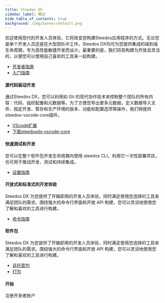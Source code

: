 ```yaml
---
title: Steedos DX
sidebar_label: 概述
hide_table_of_contents: true
background: /img/banner/default.png
---
```


欢迎使用现代的开发人员体验，它将改变您构建Steedos应用程序的方式。无论您是单个开发人员还是在大型团队中工作，Steedos DX均可为您提供集成的端到端生命周期，专为高性能敏捷开发而设计。最重要的是，我们将其构建为开放且灵活的，以便您可以使用自己喜欢的工具来一起构建。

- [开发者指南](/dx/developer_guide)
- [入门指南](/dx/get_start)

#### 源代码驱动开发

通过Steedos DX，您可以利用如 Git 的现代协作技术来控制整个团队的所有内容：代码、组织配置和元数据等。为了方便您导出更多元数据，定义数据导入文件、指定开发、暂存和生产环境的版本、功能和配置选项等操作，我们特提供steedos-vscode-core插件。

- [VScode扩展](/dx/vs_extension)
- [下载steedosdx-vscode-core](https://marketplace.visualstudio.com/items?itemName=Steedos.steedosdx-vscode)

#### 快速测试和开发

您可以在整个软件包开发生命周期内使用 steedos CLI，利用它一次性部署项目，也可用于推动开发、测试和持续集成。

- [设置指南](/dx/setup_guide)

#### 开放式和标准式的开发体验

Steedos DX 为您提供了开箱即用的开发人员体验，同时满足使用您选择的工具来满足团队的需求。围绕强大的命令行界面和开放 API 构建，您可以灵活地使用您了解和喜欢的工具进行构建。

- [命令指南](/dx/command_reference)

#### 软件包

Steedos DX 为您提供了开箱即用的开发人员体验，同时满足使用您选择的工具来满足团队的需求。围绕强大的命令行界面和开放 API 构建，您可以灵活地使用您了解和喜欢的工具进行构建。

- [非托管包](/dx/unmanaged_package)
- [打包](/dx/package)

#### 开始

注册开发者账户

